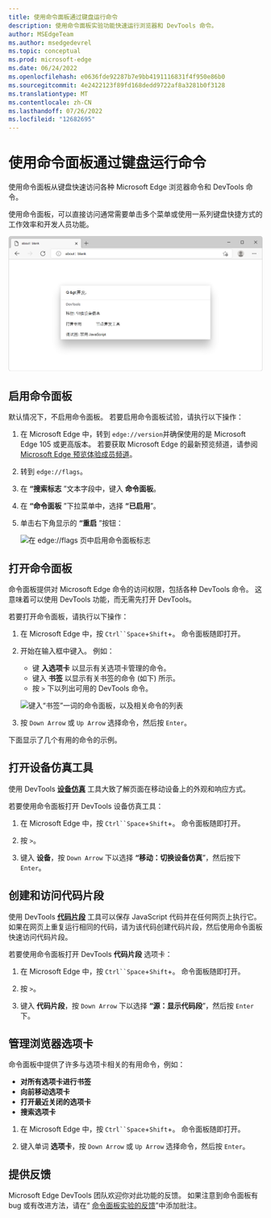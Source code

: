 ```yaml
---
title: 使用命令面板通过键盘运行命令
description: 使用命令面板实验功能快速运行浏览器和 DevTools 命令。
author: MSEdgeTeam
ms.author: msedgedevrel
ms.topic: conceptual
ms.prod: microsoft-edge
ms.date: 06/24/2022
ms.openlocfilehash: e0636fde92287b7e9bb4191116831f4f950e86b0
ms.sourcegitcommit: 4e2422123f89fd168dedd9722af8a3281b0f3128
ms.translationtype: MT
ms.contentlocale: zh-CN
ms.lasthandoff: 07/26/2022
ms.locfileid: "12682695"
---
```

# <a name="run-commands-via-keyboard-with-command-palette"></a>使用命令面板通过键盘运行命令

使用命令面板从键盘快速访问各种 Microsoft Edge 浏览器命令和 DevTools 命令。

使用命令面板，可以直接访问通常需要单击多个菜单或使用一系列键盘快捷方式的工作效率和开发人员功能。

![显示中心内命令面板输入框的 Microsoft Edge 窗口](./media/command-palette.png)


<!-- ====================================================================== -->
## <a name="enable-command-palette"></a>启用命令面板

默认情况下，不启用命令面板。 若要启用命令面板试验，请执行以下操作：

1. 在 Microsoft Edge 中，转到 `edge://version`并确保使用的是 Microsoft Edge 105 或更高版本。  若要获取 Microsoft Edge 的最新预览频道，请参阅 [Microsoft Edge 预览体验成员频道](https://www.microsoftedgeinsider.com/en-us/download/)。

1. 转到 `edge://flags`。

1. 在 **“搜索标志** ”文本字段中，键入 **命令面板**。

1. 在 **“命令面板** ”下拉菜单中，选择 **“已启用**”。

1. 单击右下角显示的 **“重启** ”按钮：

   ![在 edge://flags 页中启用命令面板标志](./media/command-palette-flag.png)


<!-- ====================================================================== -->
## <a name="open-command-palette"></a>打开命令面板

命令面板提供对 Microsoft Edge 命令的访问权限，包括各种 DevTools 命令。 这意味着可以使用 DevTools 功能，而无需先打开 DevTools。

若要打开命令面板，请执行以下操作：

1. 在 Microsoft Edge 中，按 `Ctrl``Space`+`Shift`+。  命令面板随即打开。

1. 开始在输入框中键入。 例如：
   * 键 **入选项卡** 以显示有关选项卡管理的命令。
   * 键入 **书签** 以显示有关书签的命令 (如下) 所示。
   * 按 `>` 下以列出可用的 DevTools 命令。

   ![键入“书签”一词的命令面板，以及相关命令的列表](./media/command-palette-bookmark.png)

1. 按 `Down Arrow` 或 `Up Arrow` 选择命令，然后按 `Enter`。

下面显示了几个有用的命令的示例。


<!-- ====================================================================== -->
## <a name="open-the-device-emulation-tool"></a>打开设备仿真工具

使用 DevTools [**设备仿真**](../device-mode/index.md) 工具大致了解页面在移动设备上的外观和响应方式。

若要使用命令面板打开 DevTools 设备仿真工具：

1. 在 Microsoft Edge 中，按 `Ctrl``Space`+`Shift`+。  命令面板随即打开。

1. 按 `>`。

1. 键入 **设备**，按 `Down Arrow` 下以选择 **“移动：切换设备仿真**”，然后按下 `Enter`。


<!-- ====================================================================== -->
## <a name="create-and-access-snippets"></a>创建和访问代码片段

使用 DevTools [**代码片段**](../javascript/snippets.md) 工具可以保存 JavaScript 代码并在任何网页上执行它。 如果在网页上重复运行相同的代码，请为该代码创建代码片段，然后使用命令面板快速访问代码片段。

若要使用命令面板打开 DevTools **代码片段** 选项卡：

1. 在 Microsoft Edge 中，按 `Ctrl``Space`+`Shift`+。  命令面板随即打开。

1. 按 `>`。

1. 键入 **代码片段**，按 `Down Arrow` 下以选择 **“源：显示代码段**”，然后按 `Enter`下。


<!-- ====================================================================== -->
## <a name="manage-browser-tabs"></a>管理浏览器选项卡

命令面板中提供了许多与选项卡相关的有用命令，例如：
*  **对所有选项卡进行书签**
*  **向前移动选项卡**
*  **打开最近关闭的选项卡**
*  **搜索选项卡**

1. 在 Microsoft Edge 中，按 `Ctrl``Space`+`Shift`+。  命令面板随即打开。

1. 键入单词 **选项卡**，按 `Down Arrow` 或 `Up Arrow` 选择命令，然后按 `Enter`。


<!-- ====================================================================== -->
## <a name="provide-feedback"></a>提供反馈

Microsoft Edge DevTools 团队欢迎你对此功能的反馈。  如果注意到命令面板有 bug 或有改进方法，请在“ [命令面板实验的反馈](https://github.com/MicrosoftEdge/DevTools/issues/73)”中添加批注。

